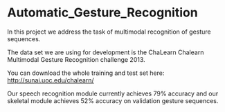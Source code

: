# Automatic_Gesture_Recognition
In this project we address the task of multimodal recognition of gesture sequences.

The data set we are using for development is the ChaLearn Chalearn Multimodal Gesture Recognition challenge 2013.

You can download the whole training and test set here:
http://sunai.uoc.edu/chalearn/

Our speech recognition module currently achieves 79% accuracy and our skeletal module achieves 52% accuracy on validation gesture sequences.
